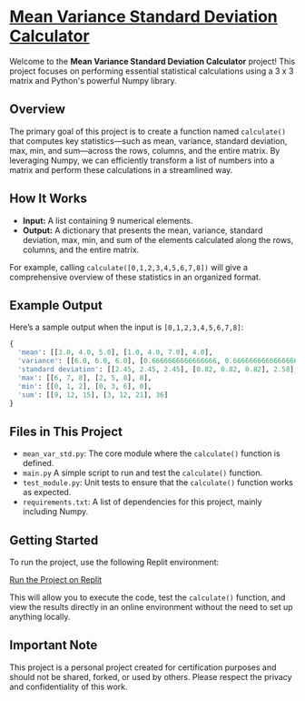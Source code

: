 # [Mean Variance Standard Deviation Calculator](https://www.freecodecamp.org/learn/data-analysis-with-python/data-analysis-with-python-projects/mean-variance-standard-deviation-calculator)

Welcome to the **Mean Variance Standard Deviation Calculator** project! This project focuses on performing essential statistical calculations using a 3 x 3 matrix and Python's powerful Numpy library.

## Overview

The primary goal of this project is to create a function named `calculate()` that computes key statistics—such as mean, variance, standard deviation, max, min, and sum—across the rows, columns, and the entire matrix. By leveraging Numpy, we can efficiently transform a list of numbers into a matrix and perform these calculations in a streamlined way.

## How It Works

- **Input:** A list containing 9 numerical elements.
- **Output:** A dictionary that presents the mean, variance, standard deviation, max, min, and sum of the elements calculated along the rows, columns, and the entire matrix.

For example, calling `calculate([0,1,2,3,4,5,6,7,8])` will give a comprehensive overview of these statistics in an organized format.

## Example Output

Here’s a sample output when the input is `[0,1,2,3,4,5,6,7,8]`:

```python
{
  'mean': [[3.0, 4.0, 5.0], [1.0, 4.0, 7.0], 4.0],
  'variance': [[6.0, 6.0, 6.0], [0.6666666666666666, 0.6666666666666666, 0.6666666666666666], 6.666666666666667],
  'standard deviation': [[2.45, 2.45, 2.45], [0.82, 0.82, 0.82], 2.58],
  'max': [[6, 7, 8], [2, 5, 8], 8],
  'min': [[0, 1, 2], [0, 3, 6], 0],
  'sum': [[9, 12, 15], [3, 12, 21], 36]
}
```

## Files in This Project

- `mean_var_std.py`: The core module where the `calculate()` function is defined.
- `main.py` A simple script to run and test the `calculate()` function.
- `test_module.py`: Unit tests to ensure that the `calculate()` function works as expected.
- `requirements.txt`: A list of dependencies for this project, mainly including Numpy.

## Getting Started

To run the project, use the following Replit environment:

[Run the Project on Replit](https://replit.com/@fxrdhan/Mean-Variance-Standard-Deviation-Calculator?v=1)

This will allow you to execute the code, test the `calculate()` function, and view the results directly in an online environment without the need to set up anything locally.

## Important Note

This project is a personal project created for certification purposes and should not be shared, forked, or used by others. Please respect the privacy and confidentiality of this work.
